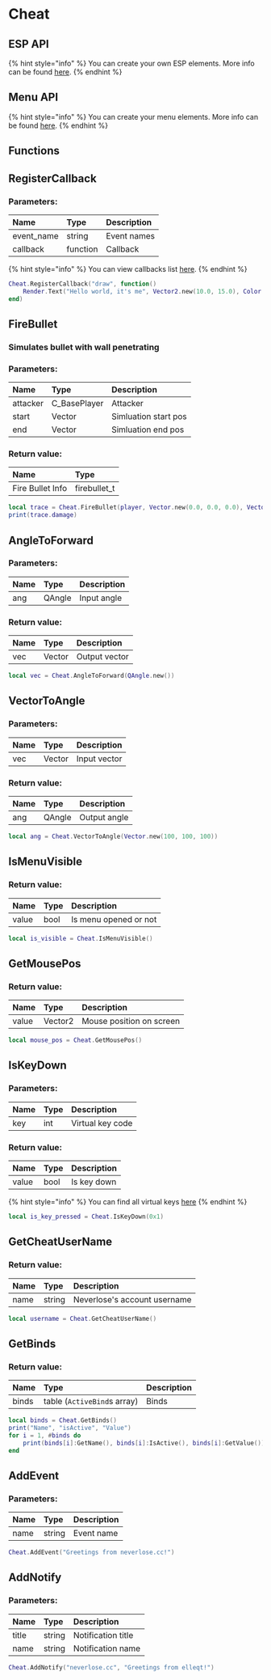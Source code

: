 # Cheat

## ESP API

{% hint style="info" %}
You can create your own ESP elements. More info can be found [here](ESP.md).
{% endhint %}

## Menu API

{% hint style="info" %}
You can create your menu elements. More info can be found [here](Menu.md).
{% endhint %}

## Functions

## RegisterCallback

### Parameters:

| Name | Type | Description |
| :--- | :--- | :--- |
| event_name | string | Event names |
| callback | function | Callback |

{% hint style="info" %}
You can view callbacks list [here](../other/callbacks.md).
{% endhint %}

```lua
Cheat.RegisterCallback("draw", function()
    Render.Text("Hello world, it's me", Vector2.new(10.0, 15.0), Color.new(1.0, 1.0, 1.0), 16)
end)
```

## FireBullet

### Simulates bullet with wall penetrating

### Parameters:

| Name | Type | Description |
| :--- | :--- | :--- |
| attacker | C_BasePlayer | Attacker |
| start | Vector | Simluation start pos |
| end | Vector | Simluation end pos |

### Return value:

| Name | Type |
| :--- | :--- |
| Fire Bullet Info | firebullet_t |

```lua
local trace = Cheat.FireBullet(player, Vector.new(0.0, 0.0, 0.0), Vector.new(1.0, 1.0, 1.0))
print(trace.damage)
```

## AngleToForward

### Parameters:

| Name | Type | Description |
| :--- | :--- | :--- |
| ang | QAngle | Input angle |

### Return value:

| Name | Type | Description |
| :--- | :--- | :--- |
| vec | Vector | Output vector |

```lua
local vec = Cheat.AngleToForward(QAngle.new())
```

## VectorToAngle

### Parameters:

| Name | Type | Description |
| :--- | :--- | :--- |
| vec | Vector | Input vector |

### Return value:

| Name | Type | Description |
| :--- | :--- | :--- |
| ang | QAngle | Output angle |

```lua
local ang = Cheat.VectorToAngle(Vector.new(100, 100, 100))
```

## IsMenuVisible

### Return value:

| Name | Type | Description |
| :--- | :--- | :--- |
| value | bool | Is menu opened or not |

```lua
local is_visible = Cheat.IsMenuVisible()
```

## GetMousePos

### Return value:

| Name | Type | Description |
| :--- | :--- | :--- |
| value | Vector2 | Mouse position on screen |

```lua
local mouse_pos = Cheat.GetMousePos()
```

## IsKeyDown

### Parameters:

| Name | Type | Description |
| :--- | :--- | :--- |
| key | int | Virtual key code |

### Return value:

| Name | Type | Description |
| :--- | :--- | :--- |
| value | bool | Is key down |

{% hint style="info" %}
You can find all virtual keys [here](https://docs.microsoft.com/en-us/windows/win32/inputdev/virtual-key-codes)
{% endhint %}

```lua
local is_key_pressed = Cheat.IsKeyDown(0x1)
```

## GetCheatUserName

### Return value:

| Name | Type | Description |
| :--- | :--- | :--- |
| name | string | Neverlose's account username |

```lua
local username = Cheat.GetCheatUserName()
```

## GetBinds

### Return value:

| Name | Type | Description |
| :--- | :--- | :--- |
| binds | table (`ActiveBind`s array)| Binds |

```lua
local binds = Cheat.GetBinds()
print("Name", "isActive", "Value")
for i = 1, #binds do
    print(binds[i]:GetName(), binds[i]:IsActive(), binds[i]:GetValue())
end
```

## AddEvent

### Parameters:

| Name | Type | Description |
| :--- | :--- | :--- |
| name | string | Event name |

```lua
Cheat.AddEvent("Greetings from neverlose.cc!")
```

## AddNotify

### Parameters:

| Name | Type | Description |
| :--- | :--- | :--- |
| title | string | Notification title |
| name | string | Notification name |

```lua
Cheat.AddNotify("neverlose.cc", "Greetings from elleqt!")
```
